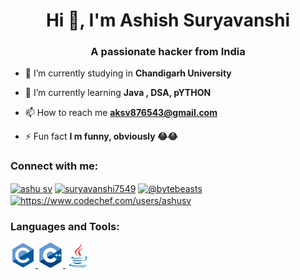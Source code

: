 <h1 align="center">Hi 👋, I'm Ashish Suryavanshi</h1>
<h3 align="center">A passionate hacker from India</h3>

- 🔭 I’m currently studying in **Chandigarh University**

- 🌱 I’m currently learning **Java , DSA, pYTHON**

- 📫 How to reach me **aksv876543@gmail.com**

- ⚡ Fun fact **I m funny, obviously 😂😂**

<h3 align="left">Connect with me:</h3>
<p align="left">
<a href="https://fb.com/ashu sv" target="blank"><img align="center" src="https://raw.githubusercontent.com/rahuldkjain/github-profile-readme-generator/master/src/images/icons/Social/facebook.svg" alt="ashu sv" height="30" width="40" /></a>
<a href="https://instagram.com/suryavanshi7549" target="blank"><img align="center" src="https://raw.githubusercontent.com/rahuldkjain/github-profile-readme-generator/master/src/images/icons/Social/instagram.svg" alt="suryavanshi7549" height="30" width="40" /></a>
<a href="https://www.youtube.com/c/@bytebeasts" target="blank"><img align="center" src="https://raw.githubusercontent.com/rahuldkjain/github-profile-readme-generator/master/src/images/icons/Social/youtube.svg" alt="@bytebeasts" height="30" width="40" /></a>
<a href="https://www.codechef.com/users/https://www.codechef.com/users/ashusv" target="blank"><img align="center" src="https://cdn.jsdelivr.net/npm/simple-icons@3.1.0/icons/codechef.svg" alt="https://www.codechef.com/users/ashusv" height="30" width="40" /></a>
</p>

<h3 align="left">Languages and Tools:</h3>
<p align="left"> <a href="https://www.cprogramming.com/" target="_blank" rel="noreferrer"> <img src="https://raw.githubusercontent.com/devicons/devicon/master/icons/c/c-original.svg" alt="c" width="40" height="40"/> </a> <a href="https://www.w3schools.com/cpp/" target="_blank" rel="noreferrer"> <img src="https://raw.githubusercontent.com/devicons/devicon/master/icons/cplusplus/cplusplus-original.svg" alt="cplusplus" width="40" height="40"/> </a> <a href="https://www.java.com" target="_blank" rel="noreferrer"> <img src="https://raw.githubusercontent.com/devicons/devicon/master/icons/java/java-original.svg" alt="java" width="40" height="40"/> </a> </p>
